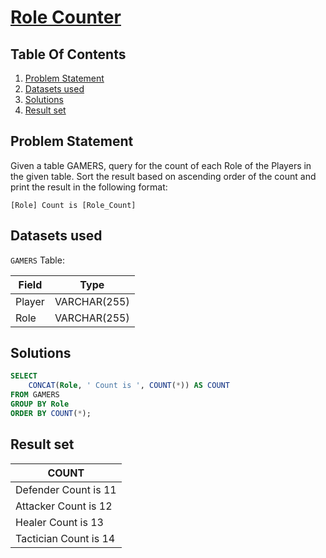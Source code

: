 # [Role Counter](https://www.interviewbit.com/problems/role-counter/)

## Table Of Contents
1. [Problem Statement]()
2. [Datasets used]()
3. [Solutions]()
4. [Result set]()

## Problem Statement

Given a table GAMERS, query for the count of each Role of the Players in the given table. Sort the result based on ascending order of the count and print the result in the following format:

```[Role] Count is [Role_Count]```

## Datasets used

```GAMERS``` Table:

| Field  | Type         |
| ------ | ------------ |
| Player | VARCHAR(255) |
| Role   | VARCHAR(255) |

## Solutions

```sql
SELECT
    CONCAT(Role, ' Count is ', COUNT(*)) AS COUNT
FROM GAMERS
GROUP BY Role
ORDER BY COUNT(*);
```

## Result set

| **COUNT**             |
| --------------------- |
| Defender Count is 11  |
| Attacker Count is 12  |
| Healer Count is 13    |
| Tactician Count is 14 |